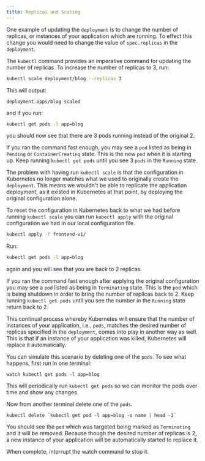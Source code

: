 ```yaml
---
title: Replicas and Scaling
---
```


One example of updating the `deployment` is to change the number of replicas, or instances of your application which are running. To effect this change you would need to change the value of `spec.replicas` in the `deployment`.

The `kubectl` command provides an imperative command for updating the number of replicas. To increase the number of replicas to 3, run:

```bash
kubectl scale deployment/blog --replicas 3
```

This will output:

```
deployment.apps/blog scaled
```

and if you run:

```bash
kubectl get pods -l app=blog
```

you should now see that there are 3 pods running instead of the original 2.

If you ran the command fast enough, you may see a `pod` listed as being in `Pending` or `ContainerCreating` state. This is the new `pod` when it is starting up. Keep running `kubectl get pods` until you see 3 `pods` in the `Running` state.

The problem with having run `kubectl scale` is that the configuration in Kubernetes no longer matches what we used to originally create the `deployment`. This means we wouldn't be able to replicate the application deployment, as it existed in Kubernetes at that point, by deploying the original configuration alone.

To reset the configuration in Kubernetes back to what we had before running `kubectl scale` you can run `kubectl apply` with the original configuration we had in our local configuration file.

```bash
kubectl apply -f frontend-v1/
```

Run:

```bash
kubectl get pods -l app=blog
```

again and you will see that you are back to 2 replicas.

If you ran the command fast enough after applying the original configuration you may see a `pod` listed as being in `Terminating` state. This is the `pod` which is being shutdown in order to bring the number of replicas back to 2. Keep running `kubectl get pods` until you see the number in the `Running` state return back to 2.

This continual process whereby Kubernetes will ensure that the number of instances of your application, i.e., `pods`, matches the desired number of replicas specified in the `deployment`, comes into play in another way as well. This is that if an instance of your application was killed, Kubernetes will replace it automatically.

You can simulate this scenario by deleting one of the `pods`. To see what happens, first run in one terminal:

```bash-1
watch kubectl get pods -l app=blog
```

This will periodically run `kubectl get pods` so we can monitor the pods over time and show any changes.

Now from another terminal delete one of the `pods`.

```bash-2
kubectl delete `kubectl get pod -l app=blog -o name | head -1`
```

You should see the `pod` which was targeted being marked as `Terminating` and it will be removed. Because though the desired number of replicas is 2, a new instance of your application will be automatically started to replace it.

When complete, interrupt the watch command to stop it.

```terminal:interrupt
```
